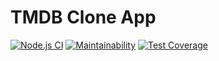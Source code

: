 # TMDB Clone App  
[![Node.js CI](https://github.com/olegdemchenko/TMDBClone/actions/workflows/node.js.yml/badge.svg)](https://github.com/olegdemchenko/TMDBClone/actions/workflows/node.js.yml)
[![Maintainability](https://api.codeclimate.com/v1/badges/d0bf8f09891fbbb4672c/maintainability)](https://codeclimate.com/github/olegdemchenko/TMDBClone/maintainability)
[![Test Coverage](https://api.codeclimate.com/v1/badges/d0bf8f09891fbbb4672c/test_coverage)](https://codeclimate.com/github/olegdemchenko/TMDBClone/test_coverage)
